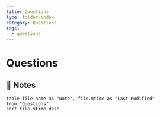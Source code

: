 ```yaml
---
title: Questions
type: folder-index
category: Questions
tags:
  - questions
---
```


# Questions

## 📄 Notes
```dataview
table file.name as "Note", file.mtime as "Last Modified"
from "Questions"
sort file.mtime desc
```

